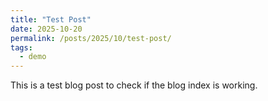 ```yaml
---
title: "Test Post"
date: 2025-10-20
permalink: /posts/2025/10/test-post/
tags: 
  - demo
---
```


This is a test blog post to check if the blog index is working.